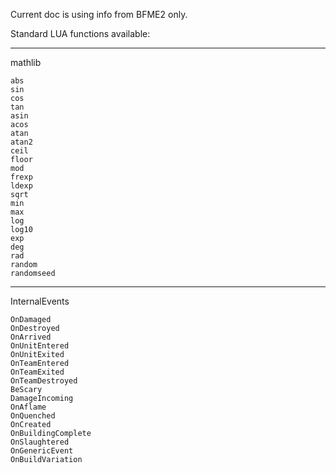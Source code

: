 Current doc is using info from BFME2 only.  

Standard LUA functions available:  

----
mathlib
```
abs
sin
cos
tan
asin
acos
atan
atan2
ceil
floor
mod
frexp
ldexp
sqrt
min
max
log
log10
exp
deg
rad
random
randomseed
```
----
InternalEvents
```
OnDamaged
OnDestroyed
OnArrived
OnUnitEntered
OnUnitExited
OnTeamEntered
OnTeamExited
OnTeamDestroyed
BeScary
DamageIncoming
OnAflame
OnQuenched
OnCreated
OnBuildingComplete
OnSlaughtered
OnGenericEvent
OnBuildVariation
```
